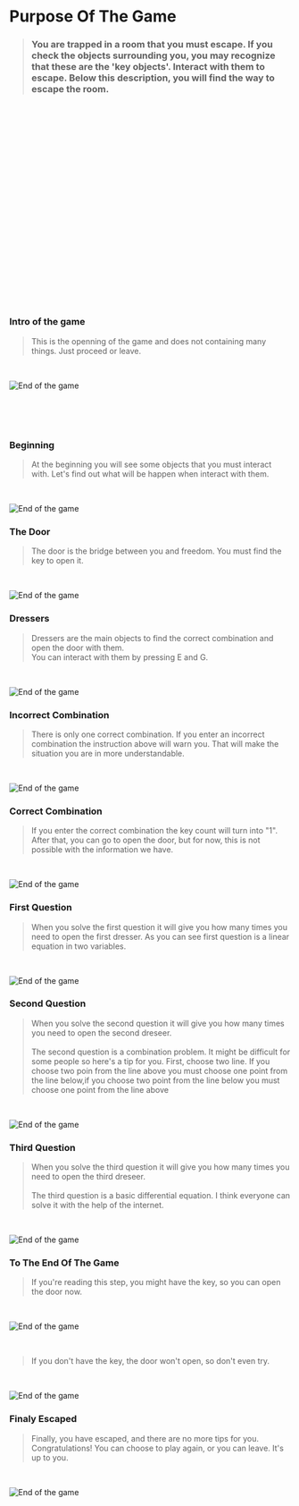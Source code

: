 
# Purpose Of The Game
> ### You are trapped in a room that you must escape. If you check the objects surrounding you, you may recognize that these are the 'key objects'. Interact with them to escape. Below this description, you will find the way to escape the room.

<br>
<br>
<br>
<br>
<br>
<br>
<br>
<br>
<br>
<br>
<br>
<br>
<br>
<br>
<br>
<br>
<br>
<br>
<br>
<br>
<br>

### Intro of the game
> This is the openning of the game and does not containing many things. Just proceed or leave.
<br>

![End of the game](EscapeTheRoom/images/openning.png)

<br>
<br>
<br>


### Beginning
> At the beginning you will see some objects that you must interact with.
> Let's find out what will be happen when interact with them.

<br>

![End of the game](EscapeTheRoom/images/beginning.png)

### The Door 

> The door is the bridge between you and freedom. You must find the key to open it.

<br>

![End of the game](EscapeTheRoom/images/door.png)



### Dressers

> Dressers are the main objects to find the correct combination and open the door with them.<br> You can interact with them by pressing E and G.

<br>

![End of the game](EscapeTheRoom/images/Combination.png)

### Incorrect Combination

> There is only one correct combination. If you enter an incorrect combination the instruction above will warn you. That will make the situation you are in more understandable.

<br>

![End of the game](EscapeTheRoom/images/falseCombination.png)

### Correct Combination

> If you enter the correct combination the key count will turn into "1". After that, you can go to open the door, but for now, this is not possible with the information we have.

<br>

![End of the game](EscapeTheRoom/images/trueCombination.png)


### First Question

> When you solve the first question it will give you how many times you need to open the first dresser.
> As you can see first question is a linear equation in two variables.

<br>

![End of the game](EscapeTheRoom/images/question1.png)

### Second Question

> When you solve the second question it will give you how many times you need to open the second dreseer.<br><br>
> The second question is a combination problem. It might be difficult for some people so here's a tip for you. First, choose two line. If you choose two poin from the line above you must choose one point from the line below,if you choose two point from the line below you must choose one point from the line above 

<br>

![End of the game](EscapeTheRoom/images/question2.png)

### Third Question 

> When you solve the third question it will give you how many times you need to open the third dreseer.<br><br>
> The third question is a basic differential equation. I think everyone can solve it with the help of the internet.

<br>

![End of the game](EscapeTheRoom/images/question3.png)

### To The End Of The Game

> If you're reading this step, you might have the key, so you can open the door now.

<br>

![End of the game](EscapeTheRoom/images/doorUnlocked.png)

<br> 

> If you don't have the key, the door won't open, so don't even try.

<br>

![End of the game](EscapeTheRoom/images/cannotUnlock.png)


### Finaly Escaped

> Finally, you have escaped, and there are no more tips for you. Congratulations! You can choose to play again, or you can leave. It's up to you.

<br>

![End of the game](EscapeTheRoom/images/Escaped.png)


